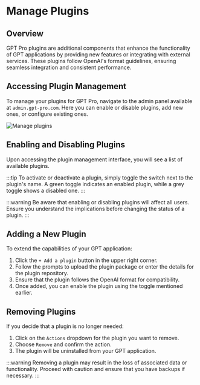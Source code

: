 # Manage Plugins

## Overview

GPT Pro plugins are additional components that enhance the functionality of GPT applications by providing new features or integrating with external services. These plugins follow OpenAI's format guidelines, ensuring seamless integration and consistent performance.

## Accessing Plugin Management

To manage your plugins for GPT Pro, navigate to the admin panel available at `admin.gpt-pro.com`. Here you can enable or disable plugins, add new ones, or configure existing ones.

![Manage plugins](/assets/img/gpt/plugins.png)

## Enabling and Disabling Plugins

Upon accessing the plugin management interface, you will see a list of available plugins.

:::tip
To activate or deactivate a plugin, simply toggle the switch next to the plugin's name. A green toggle indicates an enabled plugin, while a grey toggle shows a disabled one.
:::

:::warning
Be aware that enabling or disabling plugins will affect all users. Ensure you understand the implications before changing the status of a plugin.
:::

## Adding a New Plugin

To extend the capabilities of your GPT application:

1. Click the `+ Add a plugin` button in the upper right corner.
2. Follow the prompts to upload the plugin package or enter the details for the plugin repository.
3. Ensure that the plugin follows the OpenAI format for compatibility.
4. Once added, you can enable the plugin using the toggle mentioned earlier.


## Removing Plugins

If you decide that a plugin is no longer needed:

1. Click on the `Actions` dropdown for the plugin you want to remove.
2. Choose `Remove` and confirm the action.
3. The plugin will be uninstalled from your GPT application.

:::warning
Removing a plugin may result in the loss of associated data or functionality. Proceed with caution and ensure that you have backups if necessary.
:::

